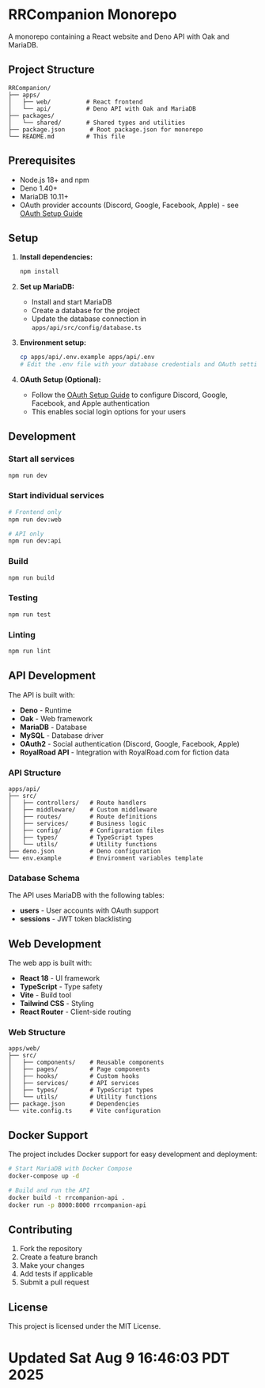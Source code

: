 # RRCompanion Monorepo

A monorepo containing a React website and Deno API with Oak and MariaDB.

## Project Structure

```
RRCompanion/
├── apps/
│   ├── web/          # React frontend
│   └── api/          # Deno API with Oak and MariaDB
├── packages/
│   └── shared/       # Shared types and utilities
├── package.json       # Root package.json for monorepo
└── README.md         # This file
```

## Prerequisites

- Node.js 18+ and npm
- Deno 1.40+
- MariaDB 10.11+
- OAuth provider accounts (Discord, Google, Facebook, Apple) - see
  [OAuth Setup Guide](OAUTH_SETUP.md)

## Setup

1. **Install dependencies:**
   ```bash
   npm install
   ```

2. **Set up MariaDB:**
   - Install and start MariaDB
   - Create a database for the project
   - Update the database connection in `apps/api/src/config/database.ts`

3. **Environment setup:**
   ```bash
   cp apps/api/.env.example apps/api/.env
   # Edit the .env file with your database credentials and OAuth settings
   ```

4. **OAuth Setup (Optional):**
   - Follow the [OAuth Setup Guide](OAUTH_SETUP.md) to configure Discord,
     Google, Facebook, and Apple authentication
   - This enables social login options for your users

## Development

### Start all services

```bash
npm run dev
```

### Start individual services

```bash
# Frontend only
npm run dev:web

# API only
npm run dev:api
```

### Build

```bash
npm run build
```

### Testing

```bash
npm run test
```

### Linting

```bash
npm run lint
```

## API Development

The API is built with:

- **Deno** - Runtime
- **Oak** - Web framework
- **MariaDB** - Database
- **MySQL** - Database driver
- **OAuth2** - Social authentication (Discord, Google, Facebook, Apple)
- **RoyalRoad API** - Integration with RoyalRoad.com for fiction data

### API Structure

```
apps/api/
├── src/
│   ├── controllers/   # Route handlers
│   ├── middleware/    # Custom middleware
│   ├── routes/        # Route definitions
│   ├── services/      # Business logic
│   ├── config/        # Configuration files
│   ├── types/         # TypeScript types
│   └── utils/         # Utility functions
├── deno.json          # Deno configuration
└── env.example        # Environment variables template
```

### Database Schema

The API uses MariaDB with the following tables:

- **users** - User accounts with OAuth support
- **sessions** - JWT token blacklisting

## Web Development

The web app is built with:

- **React 18** - UI framework
- **TypeScript** - Type safety
- **Vite** - Build tool
- **Tailwind CSS** - Styling
- **React Router** - Client-side routing

### Web Structure

```
apps/web/
├── src/
│   ├── components/    # Reusable components
│   ├── pages/         # Page components
│   ├── hooks/         # Custom hooks
│   ├── services/      # API services
│   ├── types/         # TypeScript types
│   └── utils/         # Utility functions
├── package.json       # Dependencies
└── vite.config.ts     # Vite configuration
```

## Docker Support

The project includes Docker support for easy development and deployment:

```bash
# Start MariaDB with Docker Compose
docker-compose up -d

# Build and run the API
docker build -t rrcompanion-api .
docker run -p 8000:8000 rrcompanion-api
```

## Contributing

1. Fork the repository
2. Create a feature branch
3. Make your changes
4. Add tests if applicable
5. Submit a pull request

## License

This project is licensed under the MIT License.
# Updated Sat Aug  9 16:46:03 PDT 2025
